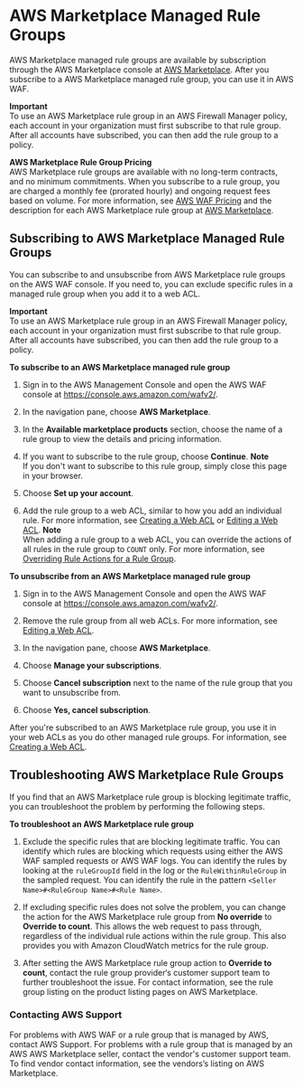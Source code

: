 # AWS Marketplace Managed Rule Groups<a name="marketplace-managed-rule-groups"></a>

AWS Marketplace managed rule groups are available by subscription through the AWS Marketplace console at [AWS Marketplace](https://aws.amazon.com/marketplace)\. After you subscribe to a AWS Marketplace managed rule group, you can use it in AWS WAF\.

**Important**  
To use an AWS Marketplace rule group in an AWS Firewall Manager policy, each account in your organization must first subscribe to that rule group\. After all accounts have subscribed, you can then add the rule group to a policy\. 

**AWS Marketplace Rule Group Pricing**  
AWS Marketplace rule groups are available with no long\-term contracts, and no minimum commitments\. When you subscribe to a rule group, you are charged a monthly fee \(prorated hourly\) and ongoing request fees based on volume\. For more information, see [AWS WAF Pricing](https://aws.amazon.com/waf/pricing/) and the description for each AWS Marketplace rule group at [AWS Marketplace](https://aws.amazon.com/marketplace)\.

## Subscribing to AWS Marketplace Managed Rule Groups<a name="marketplace-managed-rule-groups-subscribing"></a>

You can subscribe to and unsubscribe from AWS Marketplace rule groups on the AWS WAF console\. If you need to, you can exclude specific rules in a managed rule group when you add it to a web ACL\.

**Important**  
To use an AWS Marketplace rule group in an AWS Firewall Manager policy, each account in your organization must first subscribe to that rule group\. After all accounts have subscribed, you can then add the rule group to a policy\. 

**To subscribe to an AWS Marketplace managed rule group**

1. Sign in to the AWS Management Console and open the AWS WAF console at [https://console\.aws\.amazon\.com/wafv2/](https://console.aws.amazon.com/wafv2/)\. 

1. In the navigation pane, choose **AWS Marketplace**\.

1. In the **Available marketplace products** section, choose the name of a rule group to view the details and pricing information\.

1. If you want to subscribe to the rule group, choose **Continue**\.
**Note**  
If you don't want to subscribe to this rule group, simply close this page in your browser\.

1. Choose **Set up your account**\.

1. Add the rule group to a web ACL, similar to how you add an individual rule\. For more information, see [Creating a Web ACL](web-acl-creating.md) or [Editing a Web ACL](web-acl-editing.md)\.
**Note**  
When adding a rule group to a web ACL, you can override the actions of all rules in the rule group to `COUNT` only\. For more information, see [Overriding Rule Actions for a Rule Group](waf-using-rule-groups.md#rule-group-override)\.

**To unsubscribe from an AWS Marketplace managed rule group**

1. Sign in to the AWS Management Console and open the AWS WAF console at [https://console\.aws\.amazon\.com/wafv2/](https://console.aws.amazon.com/wafv2/)\. 

1. Remove the rule group from all web ACLs\. For more information, see [Editing a Web ACL](web-acl-editing.md)\.

1. In the navigation pane, choose **AWS Marketplace**\.

1. Choose **Manage your subscriptions**\.

1. Choose **Cancel subscription** next to the name of the rule group that you want to unsubscribe from\.

1. Choose **Yes, cancel subscription**\.

After you're subscribed to an AWS Marketplace rule group, you use it in your web ACLs as you do other managed rule groups\. For information, see [Creating a Web ACL](web-acl-creating.md)\.

## Troubleshooting AWS Marketplace Rule Groups<a name="waf-managed-rule-group-troubleshooting"></a>

If you find that an AWS Marketplace rule group is blocking legitimate traffic, you can troubleshoot the problem by performing the following steps\.<a name="waf-managed-rule-group-troubleshooting-procedure"></a>

**To troubleshoot an AWS Marketplace rule group**

1. Exclude the specific rules that are blocking legitimate traffic\. You can identify which rules are blocking which requests using either the AWS WAF sampled requests or AWS WAF logs\. You can identify the rules by looking at the `ruleGroupId` field in the log or the `RuleWithinRuleGroup` in the sampled request\. You can identify the rule in the pattern `<Seller Name>#<RuleGroup Name>#<Rule Name>`\. 

1. If excluding specific rules does not solve the problem, you can change the action for the AWS Marketplace rule group from **No override** to **Override to count**\. This allows the web request to pass through, regardless of the individual rule actions within the rule group\. This also provides you with Amazon CloudWatch metrics for the rule group\.

1. After setting the AWS Marketplace rule group action to **Override to count**, contact the rule group provider‘s customer support team to further troubleshoot the issue\. For contact information, see the rule group listing on the product listing pages on AWS Marketplace\.

### Contacting AWS Support<a name="waf-managed-rule-group-troubleshooting-support"></a>

For problems with AWS WAF or a rule group that is managed by AWS, contact AWS Support\. For problems with a rule group that is managed by an AWS AWS Marketplace seller, contact the vendor's customer support team\. To find vendor contact information, see the vendors’s listing on AWS Marketplace\.
